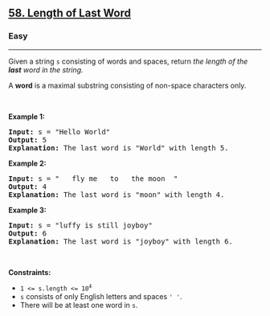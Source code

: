 <h2><a href="https://leetcode.com/problems/length-of-last-word/">58. Length of Last Word</a></h2><h3>Easy</h3><hr><div style="user-select: auto;"><p style="user-select: auto;">Given a string <code style="user-select: auto;">s</code> consisting of words and spaces, return <em style="user-select: auto;">the length of the <strong style="user-select: auto;">last</strong> word in the string.</em></p>

<p style="user-select: auto;">A <strong style="user-select: auto;">word</strong> is a maximal substring consisting of non-space characters only.</p>

<p style="user-select: auto;">&nbsp;</p>
<p style="user-select: auto;"><strong style="user-select: auto;">Example 1:</strong></p>

<pre style="user-select: auto;"><strong style="user-select: auto;">Input:</strong> s = "Hello World"
<strong style="user-select: auto;">Output:</strong> 5
<strong style="user-select: auto;">Explanation:</strong> The last word is "World" with length 5.
</pre>

<p style="user-select: auto;"><strong style="user-select: auto;">Example 2:</strong></p>

<pre style="user-select: auto;"><strong style="user-select: auto;">Input:</strong> s = "   fly me   to   the moon  "
<strong style="user-select: auto;">Output:</strong> 4
<strong style="user-select: auto;">Explanation:</strong> The last word is "moon" with length 4.
</pre>

<p style="user-select: auto;"><strong style="user-select: auto;">Example 3:</strong></p>

<pre style="user-select: auto;"><strong style="user-select: auto;">Input:</strong> s = "luffy is still joyboy"
<strong style="user-select: auto;">Output:</strong> 6
<strong style="user-select: auto;">Explanation:</strong> The last word is "joyboy" with length 6.
</pre>

<p style="user-select: auto;">&nbsp;</p>
<p style="user-select: auto;"><strong style="user-select: auto;">Constraints:</strong></p>

<ul style="user-select: auto;">
	<li style="user-select: auto;"><code style="user-select: auto;">1 &lt;= s.length &lt;= 10<sup style="user-select: auto;">4</sup></code></li>
	<li style="user-select: auto;"><code style="user-select: auto;">s</code> consists of only English letters and spaces <code style="user-select: auto;">' '</code>.</li>
	<li style="user-select: auto;">There will be at least one word in <code style="user-select: auto;">s</code>.</li>
</ul>
</div>